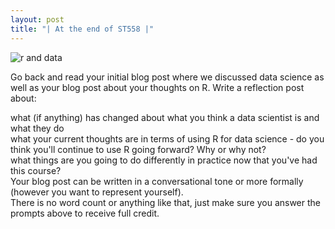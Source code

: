 ```yaml
---
layout: post
title: "| At the end of ST558 |"
---
```

![r and data](https://user-images.githubusercontent.com/58168249/126904572-f0353079-ab49-4895-b701-0aaa45c5e887.png)  

Go back and read your initial blog post where we discussed data science as well as your blog post about your thoughts on R.  Write a reflection post about:

what (if anything) has changed about what you think a data scientist is and what they do  
what your current thoughts are in terms of using R for data science - do you think you'll continue to use R going forward?  Why or why not?  
what things are you going to do differently in practice now that you've had this course?  
Your blog post can be written in a conversational tone or more formally (however you want to represent yourself).  
There is no word count or anything like that, just make sure you answer the prompts above to receive full credit.  
